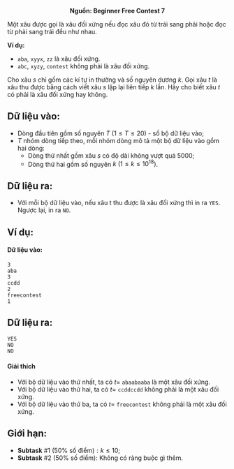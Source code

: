 **<center>Nguồn: Beginner Free Contest 7</center>**

Một xâu được gọi là xâu đối xứng nếu đọc xâu đó từ trái sang phải hoặc đọc từ phải sang trái đều như nhau.

**Ví dụ:**
- `aba`, `xyyx`, `zz` là xâu đối xứng.
- `abc`, `xyzy`, `contest` không phải là xâu đối xứng.

Cho xâu $s$ chỉ gồm các kí tự in thường và số nguyên dương $k$. Gọi xâu $t$ là xâu thu được bằng cách viết xâu $s$ lặp lại liên tiếp $k$ lần. Hãy cho biết xâu $t$ có phải là xâu đối xứng hay không.

## Dữ liệu vào:
- Dòng đầu tiên gồm số nguyên $T\ (1 ≤ T ≤ 20)$ - số bộ dữ liệu vào;
- $T$ nhóm dòng tiếp theo, mỗi nhóm dòng mô tả một bộ dữ liệu vào gồm hai dòng:
    - Dòng thứ nhất gồm xâu $s$ có độ dài không vượt quá $5000$;
    - Dòng thứ hai gồm số nguyên $k\ (1 ≤ k ≤ 10^{18})$.

## Dữ liệu ra:
- Với mỗi bộ dữ liệu vào, nếu xâu t thu được là xâu đối xứng thì in ra `YES`. Ngược lại, in ra `NO`.

## Ví dụ:
#### Dữ liệu vào:
```
3
aba
3
ccdd
2
freecontest
1
```

## Dữ liệu ra:
```
YES
NO
NO
```

#### Giải thích
- Với bộ dữ liệu vào thứ nhất, ta có $t =$ `abaabaaba` là một xâu đối xứng.
- Với bộ dữ liệu vào thứ hai, ta có $t =$ `ccddccdd` không phải là một xâu đối xứng.
- Với bộ dữ liệu vào thứ ba, ta có $t =$ `freecontest` không phải là một xâu đối xứng.

## Giới hạn:
- **Subtask** $\#1$ $(50\%\text{ số điểm}): k ≤ 10$;
- **Subtask** $\#2$ $(50\%\text{ số điểm}):$ Không có ràng buộc gì thêm.